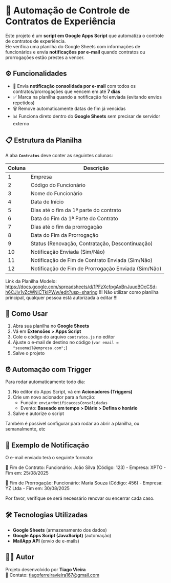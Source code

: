 # 📑 Automação de Controle de Contratos de Experiência  

Este projeto é um **script em Google Apps Script** que automatiza o controle de contratos de experiência.  
Ele verifica uma planilha do Google Sheets com informações de funcionários e envia **notificações por e-mail** quando contratos ou prorrogações estão prestes a vencer.  

## ⚙️ Funcionalidades  

- 🔔 Envia **notificação consolidada por e-mail** com todos os contratos/prorrogações que vencem em até **7 dias**  
- ✅ Marca na planilha quando a notificação foi enviada (evitando envios repetidos)  
- 🗑️ Remove automaticamente datas de fim já vencidas  
- 📊 Funciona direto dentro do **Google Sheets** sem precisar de servidor externo  

## 📋 Estrutura da Planilha  

A aba **`Contratos`** deve conter as seguintes colunas:  

| Coluna | Descrição |
|--------|-----------|
| 1 | Empresa |
| 2 | Código do Funcionário |
| 3 | Nome do Funcionário |
| 4 | Data de Início |
| 5 | Dias até o fim da 1ª parte do contrato |
| 6 | Data do Fim da 1ª Parte do Contrato |
| 7 | Dias até o fim da prorrogação |
| 8 | Data do Fim da Prorrogação |
| 9 | Status (Renovação, Contratação, Descontinuação) |
| 10 | Notificação Enviada (Sim/Não) |
| 11 | Notificação de Fim de Contrato Enviada (Sim/Não) |
| 12 | Notificação de Fim de Prorrogação Enviada (Sim/Não) |

Link da Planilha Modelo:
https://docs.google.com/spreadsheets/d/1PFzXcfpgAxBnJuuoBOcCSd-h6CJiv1vZcWNiCTklPWw/edit?usp=sharing
!!! Não utilizar como planilha principal, qualquer pessoa está autorizada a editar !!!

## 🚀 Como Usar  

1. Abra sua planilha no **Google Sheets**  
2. Vá em **Extensões > Apps Script**  
3. Cole o código do arquivo `contratos.js` no editor  
4. Ajuste o e-mail de destino no código (`var email = "seuemail@empresa.com";`)  
5. Salve o projeto  

## ⏰ Automação com Trigger  

Para rodar automaticamente todo dia:  

1. No editor do Apps Script, vá em **Acionadores (Triggers)**  
2. Crie um novo acionador para a função:  
   - Função: `enviarNotificacoesConsolidadas`  
   - Evento: **Baseado em tempo > Diário > Defina o horário**  
3. Salve e autorize o script  

Também é possivel configurar para rodar ao abrir a planilha, ou semanalmente, etc

## 📧 Exemplo de Notificação  

O e-mail enviado terá o seguinte formato:  

📌 Fim de Contrato:
Funcionário: João Silva (Código: 123) - Empresa: XPTO - Fim em: 25/08/2025

📌 Fim de Prorrogação:
Funcionário: Maria Souza (Código: 456) - Empresa: YZ Ltda - Fim em: 30/08/2025

Por favor, verifique se será necessário renovar ou encerrar cada caso.

## 🛠️ Tecnologias Utilizadas  

- **Google Sheets** (armazenamento dos dados)  
- **Google Apps Script (JavaScript)** (automação)  
- **MailApp API** (envio de e-mails)  

## 👨‍💻 Autor  

Projeto desenvolvido por **Tiago Vieira**  
📧 Contato: tiagoferreiravieira167@gmail.com 
